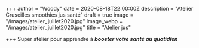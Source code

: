 +++
author = "Woody"
date = 2020-08-18T22:00:00Z
description = "Atelier Cruseilles smoothies jus santé"
draft = true
image = "/images/atelier_juillet2020.jpg"
image_webp = "/images/atelier_juillet2020.jpg"
title = "Atelier jus"

+++
Super atelier pour apprendre à **_booster votre santé au quotidien_**